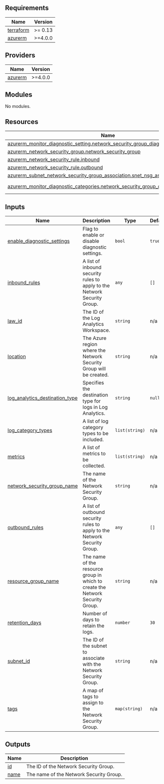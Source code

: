 ## Requirements

| Name | Version |
|------|---------|
| <a name="requirement_terraform"></a> [terraform](#requirement\_terraform) | >= 0.13 |
| <a name="requirement_azurerm"></a> [azurerm](#requirement\_azurerm) | >=4.0.0 |

## Providers

| Name | Version |
|------|---------|
| <a name="provider_azurerm"></a> [azurerm](#provider\_azurerm) | >=4.0.0 |

## Modules

No modules.

## Resources

| Name | Type |
|------|------|
| [azurerm_monitor_diagnostic_setting.network_security_group_diagnostic_setting](https://registry.terraform.io/providers/hashicorp/azurerm/latest/docs/resources/monitor_diagnostic_setting) | resource |
| [azurerm_network_security_group.network_security_group](https://registry.terraform.io/providers/hashicorp/azurerm/latest/docs/resources/network_security_group) | resource |
| [azurerm_network_security_rule.inbound](https://registry.terraform.io/providers/hashicorp/azurerm/latest/docs/resources/network_security_rule) | resource |
| [azurerm_network_security_rule.outbound](https://registry.terraform.io/providers/hashicorp/azurerm/latest/docs/resources/network_security_rule) | resource |
| [azurerm_subnet_network_security_group_association.snet_nsg_association](https://registry.terraform.io/providers/hashicorp/azurerm/latest/docs/resources/subnet_network_security_group_association) | resource |
| [azurerm_monitor_diagnostic_categories.network_security_group_diagnostic_categories](https://registry.terraform.io/providers/hashicorp/azurerm/latest/docs/data-sources/monitor_diagnostic_categories) | data source |

## Inputs

| Name | Description | Type | Default | Required |
|------|-------------|------|---------|:--------:|
| <a name="input_enable_diagnostic_settings"></a> [enable\_diagnostic\_settings](#input\_enable\_diagnostic\_settings) | Flag to enable or disable diagnostic settings. | `bool` | `true` | no |
| <a name="input_inbound_rules"></a> [inbound\_rules](#input\_inbound\_rules) | A list of inbound security rules to apply to the Network Security Group. | `any` | `[]` | no |
| <a name="input_law_id"></a> [law\_id](#input\_law\_id) | The ID of the Log Analytics Workspace. | `string` | n/a | yes |
| <a name="input_location"></a> [location](#input\_location) | The Azure region where the Network Security Group will be created. | `string` | n/a | yes |
| <a name="input_log_analytics_destination_type"></a> [log\_analytics\_destination\_type](#input\_log\_analytics\_destination\_type) | Specifies the destination type for logs in Log Analytics. | `string` | `null` | no |
| <a name="input_log_category_types"></a> [log\_category\_types](#input\_log\_category\_types) | A list of log category types to be included. | `list(string)` | n/a | yes |
| <a name="input_metrics"></a> [metrics](#input\_metrics) | A list of metrics to be collected. | `list(string)` | n/a | yes |
| <a name="input_network_security_group_name"></a> [network\_security\_group\_name](#input\_network\_security\_group\_name) | The name of the Network Security Group. | `string` | n/a | yes |
| <a name="input_outbound_rules"></a> [outbound\_rules](#input\_outbound\_rules) | A list of outbound security rules to apply to the Network Security Group. | `any` | `[]` | no |
| <a name="input_resource_group_name"></a> [resource\_group\_name](#input\_resource\_group\_name) | The name of the resource group in which to create the Network Security Group. | `string` | n/a | yes |
| <a name="input_retention_days"></a> [retention\_days](#input\_retention\_days) | Number of days to retain the logs. | `number` | `30` | no |
| <a name="input_subnet_id"></a> [subnet\_id](#input\_subnet\_id) | The ID of the subnet to associate with the Network Security Group. | `string` | n/a | yes |
| <a name="input_tags"></a> [tags](#input\_tags) | A map of tags to assign to the Network Security Group. | `map(string)` | n/a | yes |

## Outputs

| Name | Description |
|------|-------------|
| <a name="output_id"></a> [id](#output\_id) | The ID of the Network Security Group. |
| <a name="output_name"></a> [name](#output\_name) | The name of the Network Security Group. |
